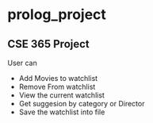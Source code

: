 # prolog_project
## CSE 365 Project

User can 
- Add Movies to watchlist 
- Remove From watchlist 
- View the current watchlist 
- Get suggesion by category or Director
- Save the watchlist into file



